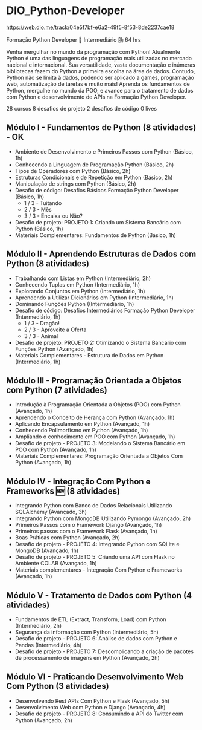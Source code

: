 # DIO_Python-Developer

https://web.dio.me/track/04e5f7bf-e6a2-49f5-8f53-8de2237cae18

Formação Python Developer
 Intermediário
肋 64 hrs

Venha mergulhar no mundo da programação com Python! Atualmente Python é uma das linguagens de programação mais utilizadas no mercado nacional e internacional. Sua versatilidade, vasta documentação e inúmeras bibliotecas fazem do Python a primeira escolha na área de dados. Contudo, Python não se limita à dados, podendo ser aplicado a games, programação web, automatização de tarefas e muito mais! Aprenda os fundamentos de Python, mergulhe no mundo da POO, e avance para o tratamento de dados com Python e desenvolvimento de APIs na Formação Python Developer.

28 cursos
8 desafios de projeto
2 desafios de código
0 lives

## Módulo I - Fundamentos de Python (8 atividades) - OK
* Ambiente de Desenvolvimento e Primeiros Passos com Python (Básico, 1h)
* Conhecendo a Linguagem de Programação Python (Básico, 2h)
* Tipos de Operadores com Python (Básico, 2h)
* Estruturas Condicionais e de Repetição em Python (Básico, 2h)
* Manipulação de strings com Python (Básico, 2h)
* Desafio de código: Desafios Básicos Formação Python Developer (Básico, 1h)
	* 1 / 3 - Tuitando
	* 2 / 3 - Mês
	* 3 / 3 - Encaixa ou Não?
* Desafio de projeto: PROJETO 1: Criando um Sistema Bancário com Python (Básico, 1h)
* Materiais Complementares: Fundamentos de Python (Básico, 1h)

## Módulo II - Aprendendo Estruturas de Dados com Python (8 atividades)
* Trabalhando com Listas em Python (Intermediário, 2h)
* Conhecendo Tuplas em Python (Intermediário, 1h)
* Explorando Conjuntos em Python (Intermediário, 1h)
* Aprendendo a Utilizar Dicionários em Python (Intermediário, 1h)
* Dominando Funções Python ((Intermediário, 1h)
* Desafio de código: Desafios Intermediários Formação Python Developer (Intermediário, 1h)
	* 1 / 3 - Dragão!
	* 2 / 3 - Aproveite a Oferta
	* 3 / 3 - Animal	
* Desafio de projeto: PROJETO 2: Otimizando o Sistema Bancário com Funções Python (Avançado, 1h)
* Materiais Complementares - Estrutura de Dados em Python (Intermediário, 1h)

## Módulo III - Programação Orientada a Objetos com Python (7 atividades)
* Introdução à Programação Orientada a Objetos (POO) com Python (Avançado, 1h) 
* Aprendendo o Conceito de Herança com Python (Avançado, 1h)
* Aplicando Encapsulamento em Python (Avançado, 1h)
* Conhecendo Polimorfismo em Python (Avançado, 1h)
* Ampliando o conhecimento em POO com Python (Avançado, 1h)
* Desafio de projeto - PROJETO 3: Modelando o Sistema Bancário em POO com Python (Avançado, 1h)
* Materiais Complementares: Programação Orientada a Objetos Com Python (Avançado, 1h)

## Módulo IV - Integração Com Python e Frameworks 🆕 (8 atividades)
* Integrando Python com Banco de Dados Relacionais Utilizando SQLAlchemy (Avançado, 3h)
* Integrando Python com MongoDB Utilizando Pymongo (Avançado, 2h)
* Primeiros Passos com o Framework Django (Avançado, 1h)
* Primeiros passos com o Framework Flask (Avançado, 1h)
* Boas Práticas com Python (Avançado, 2h)
* Desafio de projeto - PROJETO 4: Integrando Python com SQLite e MongoDB (Avançado, 1h)
* Desafio de projeto - PROJETO 5: Criando uma API com Flask no Ambiente COLAB (Avançado, 1h)
* Materiais complementares - Integração Com Python e Frameworks (Avançado, 1h)

## Módulo V - Tratamento de Dados com Python (4 atividades)
* Fundamentos de ETL (Extract, Transform, Load) com Python (Intermediário, 2h)
* Segurança da informação com Python (Intermediário, 5h)
* Desafio de projeto - PROJETO 6: Análise de dados com Python e Pandas (Intermediário, 4h)
* Desafio de projeto - PROJETO 7: Descomplicando a criação de pacotes de processamento de imagens em Python (Avançado, 2h)

## Módulo VI - Praticando Desenvolvimento Web Com Python (3 atividades)

* Desenvolvendo Rest APIs Com Python e Flask (Avançado, 5h)
* Desenvolvimento Web com Python e Django (Avançado, 4h)
* Desafio de projeto - PROJETO 8: Consumindo a API do Twitter com Python (Avançado, 2h)
